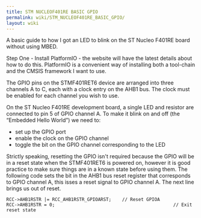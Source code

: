 ```yaml
---
title: STM NUCLEOF401RE BASIC GPIO
permalink: wiki/STM_NUCLEOF401RE_BASIC_GPIO/
layout: wiki
---
```


A basic guide to how I got an LED to blink on the ST Nucleo F401RE board
without using MBED.

Step One - Install PlatformIO - the website will have the latest details
about how to do this. PlatformIO is a convenient way of installing both
a tool-chain and the CMSIS framework I want to use.

The GPIO pins on the STMF401RET6 device are arranged into three channels
A to C, each with a clock entry on the AHB1 bus. The clock must be
enabled for each channel you wish to use.

On the ST Nucleo F401RE development board, a single LED and resistor are
connected to pin 5 of GPIO channel A. To make it blink on and off (the
“Embedded Hello World”) we need to:

-   set up the GPIO port
-   enable the clock on the GPIO channel
-   toggle the bit on the GPIO channel corresponding to the LED

Strictly speaking, resetting the GPIO isn't required because the GPIO
will be in a reset state when the STMF401RET6 is powered on, however it
is good practice to make sure things are in a known state before using
them. The following code sets the bit in the AHB1 bus reset register
that corresponds to GPIO channel A, this isses a reset signal to GPIO
channel A. The next line brings us out of reset.

    RCC->AHB1RSTR |= RCC_AHB1RSTR_GPIOARST;    // Reset GPIOA 
    RCC->AHB1RSTR = 0;                                            // Exit reset state
